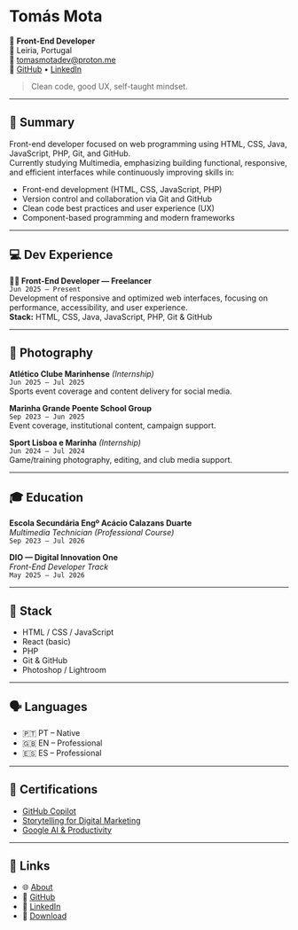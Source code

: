 # Tomás Mota

🎯 **Front-End Developer**  
📍 Leiria, Portugal  
📩 tomasmotadev@proton.me  
🔗 [GitHub](https://tomasmotadev.lnk.to/github) • [LinkedIn](https://tomasmotadev.lnk.to/linkedin)

> Clean code, good UX, self-taught mindset.

---

## 🧠 Summary

Front-end developer focused on web programming using HTML, CSS, Java, JavaScript, PHP, Git, and GitHub.  
Currently studying Multimedia, emphasizing building functional, responsive, and efficient interfaces while continuously improving skills in:

- Front-end development (HTML, CSS, JavaScript, PHP)  
- Version control and collaboration via Git and GitHub  
- Clean code best practices and user experience (UX)  
- Component-based programming and modern frameworks

---

## 💻 Dev Experience

**👨‍💻 Front-End Developer — Freelancer**  
`Jun 2025 – Present`  
Development of responsive and optimized web interfaces, focusing on performance, accessibility, and user experience.  
**Stack:** HTML, CSS, Java, JavaScript, PHP, Git & GitHub

---

## 📸 Photography

**Atlético Clube Marinhense** *(Internship)*  
`Jun 2025 – Jul 2025`  
Sports event coverage and content delivery for social media.

**Marinha Grande Poente School Group**  
`Sep 2023 – Jun 2025`  
Event coverage, institutional content, campaign support.

**Sport Lisboa e Marinha** *(Internship)*  
`Jun 2024 – Jul 2024`  
Game/training photography, editing, and club media support.

---

## 🎓 Education

**Escola Secundária Engº Acácio Calazans Duarte**  
*Multimedia Technician (Professional Course)*  
`Sep 2023 – Jul 2026`

**DIO — Digital Innovation One**  
*Front-End Developer Track*  
`May 2025 – Jul 2026`

---

## 🧰 Stack

- HTML / CSS / JavaScript  
- React (basic)  
- PHP  
- Git & GitHub  
- Photoshop / Lightroom

---

## 🗣️ Languages

- 🇵🇹 PT – Native  
- 🇬🇧 EN – Professional  
- 🇪🇸 ES – Professional  

---

## 📜 Certifications

- [GitHub Copilot](https://www.linkedin.com/in/tomasmotadev/details/certifications/1749648901937/single-media-viewer?type=DOCUMENT&profileId=ACoAADbG2X4Bh81KzAEaCvyh3UgO5WhWnK37ASY&lipi=urn%3Ali%3Apage%3Ad_flagship3_profile_view_base_certifications_details%3BrthKSKPiT0%2BWuoqHGjwsnQ%3D%3D)
- [Storytelling for Digital Marketing](https://www.linkedin.com/in/tomasmotadev/details/certifications/1749668511644/single-media-viewer?type=DOCUMENT&profileId=ACoAADbG2X4Bh81KzAEaCvyh3UgO5WhWnK37ASY&lipi=urn%3Ali%3Apage%3Ad_flagship3_profile_view_base_certifications_details%3BrthKSKPiT0%2BWuoqHGjwsnQ%3D%3D)
- [Google AI & Productivity](https://www.linkedin.com/in/tomasmotadev/details/certifications/1751963118367/single-media-viewer?type=DOCUMENT&profileId=ACoAADbG2X4Bh81KzAEaCvyh3UgO5WhWnK37ASY&lipi=urn%3Ali%3Apage%3Ad_flagship3_profile_view_base_certifications_details%3BrthKSKPiT0%2BWuoqHGjwsnQ%3D%3D)

---

## 📎 Links

- 🌐 [About](https://tomasmotadev.lnk.to/about)  
- 🐙 [GitHub](https://tomasmotadev.lnk.to/github)  
- 💼 [LinkedIn](https://tomasmotadev.lnk.to/linkedin)  
- 📄 [Download](https://tomasmotadev.lnk.to/cvonline)
